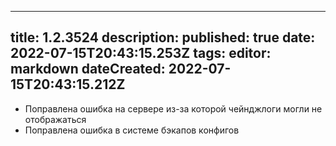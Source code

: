 
---
title: 1.2.3524
description: 
published: true
date: 2022-07-15T20:43:15.253Z
tags: 
editor: markdown
dateCreated: 2022-07-15T20:43:15.212Z
---		
		
- Поправлена ошибка на сервере из-за которой чейнджлоги могли не отображаться
- Поправлена ошибка в системе бэкапов конфигов